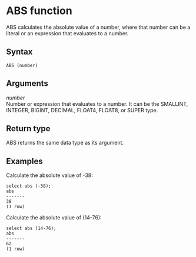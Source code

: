 # ABS function<a name="r_ABS"></a>

 ABS calculates the absolute value of a number, where that number can be a literal or an expression that evaluates to a number\. 

## Syntax<a name="r_ABS-synopsis"></a>

```
ABS (number)
```

## Arguments<a name="r_ABS-arguments"></a>

 *number*   
Number or expression that evaluates to a number\. It can be the SMALLINT, INTEGER, BIGINT, DECIMAL, FLOAT4, FLOAT8, or SUPER type\.

## Return type<a name="r_ABS-return-type"></a>

ABS returns the same data type as its argument\. 

## Examples<a name="r_ABS-examples"></a>

Calculate the absolute value of \-38: 

```
select abs (-38);
abs
-------
38
(1 row)
```

Calculate the absolute value of \(14\-76\): 

```
select abs (14-76);
abs
-------
62
(1 row)
```